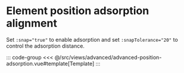 <advancedPositionAdsorption/>

# Element position adsorption alignment

Set `:snap="true"` to enable adsorption and set `:snapTolerance="20"` to control the adsorption distance.

::: code-group
<<< @/src/views/advanced/advanced-position-adsorption.vue#template[Template]
:::